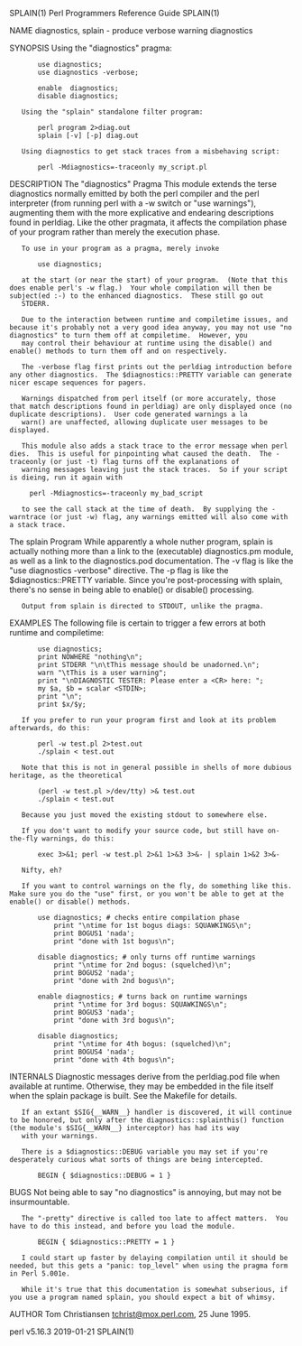 SPLAIN(1)                                                                              Perl Programmers Reference Guide                                                                             SPLAIN(1)



NAME
       diagnostics, splain - produce verbose warning diagnostics

SYNOPSIS
       Using the "diagnostics" pragma:

           use diagnostics;
           use diagnostics -verbose;

           enable  diagnostics;
           disable diagnostics;

       Using the "splain" standalone filter program:

           perl program 2>diag.out
           splain [-v] [-p] diag.out

       Using diagnostics to get stack traces from a misbehaving script:

           perl -Mdiagnostics=-traceonly my_script.pl

DESCRIPTION
   The "diagnostics" Pragma
       This module extends the terse diagnostics normally emitted by both the perl compiler and the perl interpreter (from running perl with a -w switch or "use warnings"), augmenting them with the more
       explicative and endearing descriptions found in perldiag.  Like the other pragmata, it affects the compilation phase of your program rather than merely the execution phase.

       To use in your program as a pragma, merely invoke

           use diagnostics;

       at the start (or near the start) of your program.  (Note that this does enable perl's -w flag.)  Your whole compilation will then be subject(ed :-) to the enhanced diagnostics.  These still go out
       STDERR.

       Due to the interaction between runtime and compiletime issues, and because it's probably not a very good idea anyway, you may not use "no diagnostics" to turn them off at compiletime.  However, you
       may control their behaviour at runtime using the disable() and enable() methods to turn them off and on respectively.

       The -verbose flag first prints out the perldiag introduction before any other diagnostics.  The $diagnostics::PRETTY variable can generate nicer escape sequences for pagers.

       Warnings dispatched from perl itself (or more accurately, those that match descriptions found in perldiag) are only displayed once (no duplicate descriptions).  User code generated warnings a la
       warn() are unaffected, allowing duplicate user messages to be displayed.

       This module also adds a stack trace to the error message when perl dies.  This is useful for pinpointing what caused the death.  The -traceonly (or just -t) flag turns off the explanations of
       warning messages leaving just the stack traces.  So if your script is dieing, run it again with

         perl -Mdiagnostics=-traceonly my_bad_script

       to see the call stack at the time of death.  By supplying the -warntrace (or just -w) flag, any warnings emitted will also come with a stack trace.

   The splain Program
       While apparently a whole nuther program, splain is actually nothing more than a link to the (executable) diagnostics.pm module, as well as a link to the diagnostics.pod documentation.  The -v flag
       is like the "use diagnostics -verbose" directive.  The -p flag is like the $diagnostics::PRETTY variable.  Since you're post-processing with splain, there's no sense in being able to enable() or
       disable() processing.

       Output from splain is directed to STDOUT, unlike the pragma.

EXAMPLES
       The following file is certain to trigger a few errors at both runtime and compiletime:

           use diagnostics;
           print NOWHERE "nothing\n";
           print STDERR "\n\tThis message should be unadorned.\n";
           warn "\tThis is a user warning";
           print "\nDIAGNOSTIC TESTER: Please enter a <CR> here: ";
           my $a, $b = scalar <STDIN>;
           print "\n";
           print $x/$y;

       If you prefer to run your program first and look at its problem afterwards, do this:

           perl -w test.pl 2>test.out
           ./splain < test.out

       Note that this is not in general possible in shells of more dubious heritage, as the theoretical

           (perl -w test.pl >/dev/tty) >& test.out
           ./splain < test.out

       Because you just moved the existing stdout to somewhere else.

       If you don't want to modify your source code, but still have on-the-fly warnings, do this:

           exec 3>&1; perl -w test.pl 2>&1 1>&3 3>&- | splain 1>&2 3>&-

       Nifty, eh?

       If you want to control warnings on the fly, do something like this.  Make sure you do the "use" first, or you won't be able to get at the enable() or disable() methods.

           use diagnostics; # checks entire compilation phase
               print "\ntime for 1st bogus diags: SQUAWKINGS\n";
               print BOGUS1 'nada';
               print "done with 1st bogus\n";

           disable diagnostics; # only turns off runtime warnings
               print "\ntime for 2nd bogus: (squelched)\n";
               print BOGUS2 'nada';
               print "done with 2nd bogus\n";

           enable diagnostics; # turns back on runtime warnings
               print "\ntime for 3rd bogus: SQUAWKINGS\n";
               print BOGUS3 'nada';
               print "done with 3rd bogus\n";

           disable diagnostics;
               print "\ntime for 4th bogus: (squelched)\n";
               print BOGUS4 'nada';
               print "done with 4th bogus\n";

INTERNALS
       Diagnostic messages derive from the perldiag.pod file when available at runtime.  Otherwise, they may be embedded in the file itself when the splain package is built.   See the Makefile for details.

       If an extant $SIG{__WARN__} handler is discovered, it will continue to be honored, but only after the diagnostics::splainthis() function (the module's $SIG{__WARN__} interceptor) has had its way
       with your warnings.

       There is a $diagnostics::DEBUG variable you may set if you're desperately curious what sorts of things are being intercepted.

           BEGIN { $diagnostics::DEBUG = 1 }

BUGS
       Not being able to say "no diagnostics" is annoying, but may not be insurmountable.

       The "-pretty" directive is called too late to affect matters.  You have to do this instead, and before you load the module.

           BEGIN { $diagnostics::PRETTY = 1 }

       I could start up faster by delaying compilation until it should be needed, but this gets a "panic: top_level" when using the pragma form in Perl 5.001e.

       While it's true that this documentation is somewhat subserious, if you use a program named splain, you should expect a bit of whimsy.

AUTHOR
       Tom Christiansen <tchrist@mox.perl.com>, 25 June 1995.



perl v5.16.3                                                                                      2019-01-21                                                                                        SPLAIN(1)
